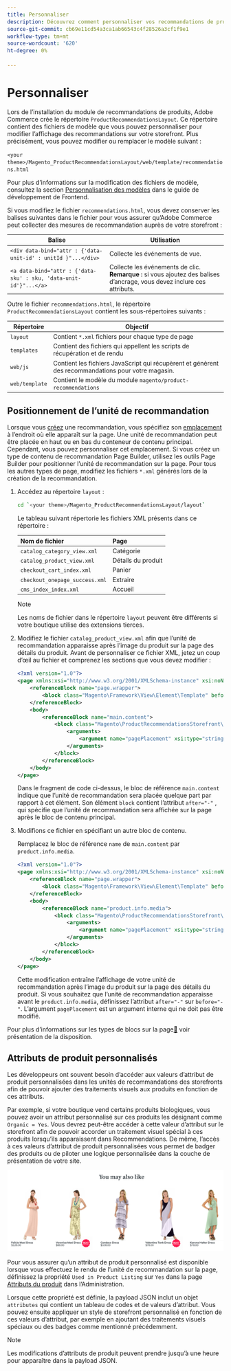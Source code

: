 ```yaml
---
title: Personnaliser
description: Découvrez comment personnaliser vos recommandations de produits.
source-git-commit: cb69e11cd54a3ca1ab66543c4f28526a3cf1f9e1
workflow-type: tm+mt
source-wordcount: '620'
ht-degree: 0%

---
```


# Personnaliser

Lors de l’installation du module de recommandations de produits, Adobe Commerce crée le répertoire `ProductRecommendationsLayout`. Ce répertoire contient des fichiers de modèle que vous pouvez personnaliser pour modifier l’affichage des recommandations sur votre storefront. Plus précisément, vous pouvez modifier ou remplacer le modèle suivant :

`<your theme>/Magento_ProductRecommendationsLayout/web/template/recommendations.html`

Pour plus d’informations sur la modification des fichiers de modèle, consultez la section [Personnalisation des modèles](https://developer.adobe.com/commerce/frontend-core/guide/templates/walkthrough/) dans le guide de développement de Frontend.

Si vous modifiez le fichier `recommendations.html`, vous devez conserver les balises suivantes dans le fichier pour vous assurer qu’Adobe Commerce peut collecter des mesures de recommandation auprès de votre storefront :

| Balise | Utilisation |
|---|---|
| `<div data-bind="attr : {'data-unit-id' : unitId }"...</div>` | Collecte les événements de vue. |
| `<a data-bind="attr : {'data-sku' : sku, 'data-unit-id'}"...</a>` | Collecte les événements de clic. <br/>**Remarque :** si vous ajoutez des balises d’ancrage, vous devez inclure ces attributs. |

Outre le fichier `recommendations.html`, le répertoire `ProductRecommendationsLayout` contient les sous-répertoires suivants :

| Répertoire | Objectif |
|---|---|
| `layout` | Contient `*.xml` fichiers pour chaque type de page |
| `templates` | Contient des fichiers qui appellent les scripts de récupération et de rendu |
| `web/js` | Contient les fichiers JavaScript qui récupèrent et génèrent des recommandations pour votre magasin. |
| `web/template` | Contient le modèle du module `magento/product-recommendations` |

## Positionnement de l’unité de recommandation

Lorsque vous [créez](create.md) une recommandation, vous spécifiez son [emplacement](placement.md) à l’endroit où elle apparaît sur la page. Une unité de recommandation peut être placée en haut ou en bas du conteneur de contenu principal. Cependant, vous pouvez personnaliser cet emplacement. Si vous créez un type de contenu de recommandation Page Builder, utilisez les outils Page Builder pour positionner l’unité de recommandation sur la page. Pour tous les autres types de page, modifiez les fichiers `*.xml` générés lors de la création de la recommandation.

1. Accédez au répertoire `layout` :

   ```bash
   cd `<your theme>/Magento_ProductRecommendationsLayout/layout`
   ```

   Le tableau suivant répertorie les fichiers XML présents dans ce répertoire :

   | Nom de fichier | Page |
   |---|---|
   | `catalog_category_view.xml` | Catégorie |
   | `catalog_product_view.xml` | Détails du produit |
   | `checkout_cart_index.xml` | Panier |
   | `checkout_onepage_success.xml` | Extraire |
   | `cms_index_index.xml` | Accueil |

   >[!NOTE]
   >
   >Les noms de fichier dans le répertoire `layout` peuvent être différents si votre boutique utilise des extensions tierces.

1. Modifiez le fichier `catalog_product_view.xml` afin que l’unité de recommandation apparaisse après l’image du produit sur la page des détails du produit. Avant de personnaliser ce fichier XML, jetez un coup d’œil au fichier et comprenez les sections que vous devez modifier :

   ```xml
   <?xml version="1.0"?>
   <page xmlns:xsi="http://www.w3.org/2001/XMLSchema-instance" xsi:noNamespaceSchemaLocation="urn:magento:framework:View/Layout/etc/page_configuration.xsd">
       <referenceBlock name="page.wrapper">
           <block class="Magento\Framework\View\Element\Template" before="-" name="product_recommendations_fetcher" template="Magento_ProductRecommendationsStorefront::fetcher.phtml" />
       </referenceBlock>
       <body>
           <referenceBlock name="main.content">
               <block class="Magento\ProductRecommendationsStorefront\Block\Renderer" after="-" name="product_recommendations_product_below_content" template="Magento_ProductRecommendationsStorefront::renderer.phtml">
                   <arguments>
                       <argument name="pagePlacement" xsi:type="string">below-main-content</argument>
                   </arguments>
               </block>
           </referenceBlock>
       </body>
   </page>
   ```

   Dans le fragment de code ci-dessus, le bloc de référence `main.content` indique que l’unité de recommandation sera placée quelque part par rapport à cet élément. Son élément `block` contient l’attribut `after="-"` , qui spécifie que l’unité de recommandation sera affichée sur la page après le bloc de contenu principal.

1. Modifions ce fichier en spécifiant un autre bloc de contenu.

   Remplacez le bloc de référence `name` de `main.content` par `product.info.media`.

   ```xml
   <?xml version="1.0"?>
   <page xmlns:xsi="http://www.w3.org/2001/XMLSchema-instance" xsi:noNamespaceSchemaLocation="urn:magento:framework:View/Layout/etc/page_configuration.xsd">
       <referenceBlock name="page.wrapper">
           <block class="Magento\Framework\View\Element\Template" before="-" name="product_recommendations_fetcher" template="Magento_ProductRecommendationsStorefront::fetcher.phtml" />
       </referenceBlock>
       <body>
           <referenceBlock name="product.info.media">
               <block class="Magento\ProductRecommendationsStorefront\Block\Renderer" after="-" name="product_recommendations_product_below_content" template="Magento_ProductRecommendationsStorefront::renderer.phtml">
                   <arguments>
                       <argument name="pagePlacement" xsi:type="string">below-main-content</argument>
                   </arguments>
               </block>
           </referenceBlock>
       </body>
   </page>
   ```

   Cette modification entraîne l’affichage de votre unité de recommandation après l’image du produit sur la page des détails du produit. Si vous souhaitez que l’unité de recommandation apparaisse avant le `product.info.media`, définissez l’attribut `after="-"` sur `before="-"`. L’argument `pagePlacement` est un argument interne qui ne doit pas être modifié.

Pour plus d’informations sur les types de blocs sur la page[&#128279;](https://developer.adobe.com/commerce/frontend-core/guide/layouts/) voir présentation de la disposition.

## Attributs de produit personnalisés

Les développeurs ont souvent besoin d’accéder aux valeurs d’attribut de produit personnalisées dans les unités de recommandations des storefronts afin de pouvoir ajouter des traitements visuels aux produits en fonction de ces attributs.

Par exemple, si votre boutique vend certains produits biologiques, vous pouvez avoir un attribut personnalisé sur ces produits les désignant comme `Organic = Yes`. Vous devrez peut-être accéder à cette valeur d’attribut sur le storefront afin de pouvoir accorder un traitement visuel spécial à ces produits lorsqu’ils apparaissent dans Recommendations. De même, l’accès à ces valeurs d’attribut de produit personnalisées vous permet de badger des produits ou de piloter une logique personnalisée dans la couche de présentation de votre site.

![Ajouter un badge](assets/unit-custom.png)

Pour vous assurer qu’un attribut de produit personnalisé est disponible lorsque vous effectuez le rendu de l’unité de recommandation sur la page, définissez la propriété `Used in Product Listing` sur `Yes` dans la page [Attributs du produit](https://experienceleague.adobe.com/docs/commerce-admin/catalog/product-attributes/create/attribute-product-create.html) dans l’Administration.

Lorsque cette propriété est définie, la payload JSON inclut un objet `attributes` qui contient un tableau de codes et de valeurs d’attribut. Vous pouvez ensuite appliquer un style de storefront personnalisé en fonction de ces valeurs d’attribut, par exemple en ajoutant des traitements visuels spéciaux ou des badges comme mentionné précédemment.

>[!NOTE]
>
>Les modifications d’attributs de produit peuvent prendre jusqu’à une heure pour apparaître dans la payload JSON.
